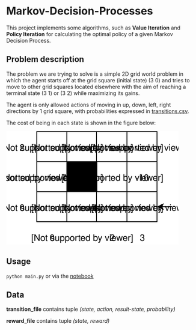 # Markov-Decision-Processes

This project implements some algorithms, such as **Value Iteration** and **Policy Iteration** for calculating the optimal policy of a given Markov Decision Process.

## Problem description

The problem we are trying to solve is a simple 2D grid world problem in which the agent starts off at the grid square (initial state) (3 0) and tries to move to other grid squares located elsewhere with the aim of reaching a terminal state (3 1) or (3 2) while maximizing its gains.

The agent is only allowed actions of moving in up, down, left, right directions by 1 grid square, with probabilities expressed in [transitions.csv](https://github.com/qarchli/Markov-Decision-Processes/blob/master/data/transitions.csv).

The cost of being in each state is shown in the figure below:

<img src="./gridworld.svg">


## Usage

`python main.py` or via the [notebook](https://github.com/qarchli/Markov-Decision-Processes/blob/master/Solving%20an%20mdp%20.ipynb)

## Data

**transition_file** contains tuple *(state, action, result-state, probability)*

**reward_file** contains tuple *(state, reward)*
